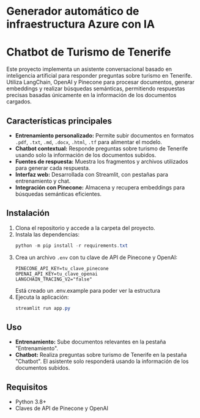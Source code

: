 # Generador automático de infraestructura Azure con IA
# Chatbot de Turismo de Tenerife

Este proyecto implementa un asistente conversacional basado en inteligencia artificial para responder preguntas sobre turismo en Tenerife. Utiliza LangChain, OpenAI y Pinecone para procesar documentos, generar embeddings y realizar búsquedas semánticas, permitiendo respuestas precisas basadas únicamente en la información de los documentos cargados.

## Características principales
- **Entrenamiento personalizado:** Permite subir documentos en formatos `.pdf`, `.txt`, `.md`, `.docx`, `.html`, `.tf` para alimentar el modelo.
- **Chatbot contextual:** Responde preguntas sobre turismo de Tenerife usando solo la información de los documentos subidos.
- **Fuentes de respuesta:** Muestra los fragmentos y archivos utilizados para generar cada respuesta.
- **Interfaz web:** Desarrollada con Streamlit, con pestañas para entrenamiento y chat.
- **Integración con Pinecone:** Almacena y recupera embeddings para búsquedas semánticas eficientes.



## Instalación
1. Clona el repositorio y accede a la carpeta del proyecto.
2. Instala las dependencias:
	 ```powershell
	 python -m pip install -r requirements.txt
	 ```
3. Crea un archivo `.env` con tu clave de API de Pinecone y OpenAI:
	 ```env
	 PINECONE_API_KEY=tu_clave_pinecone
	 OPENAI_API_KEY=tu_clave_openai
	 LANGCHAIN_TRACING_V2="false"
	 ```
	Está creado un .env.example para poder ver la estructura
4. Ejecuta la aplicación:
	 ```powershell
	 streamlit run app.py
	 ```

## Uso
- **Entrenamiento:** Sube documentos relevantes en la pestaña "Entrenamiento".
- **Chatbot:** Realiza preguntas sobre turismo de Tenerife en la pestaña "Chatbot". El asistente solo responderá usando la información de los documentos subidos.

## Requisitos
- Python 3.8+
- Claves de API de Pinecone y OpenAI
